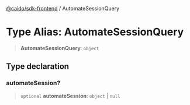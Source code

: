 [@caido/sdk-frontend](../index.md) / AutomateSessionQuery

# Type Alias: AutomateSessionQuery

> **AutomateSessionQuery**: `object`

## Type declaration

### automateSession?

> `optional` **automateSession**: `object` \| `null`
